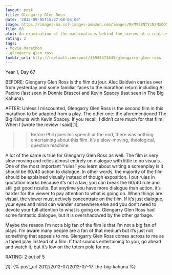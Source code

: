 ```yaml
---
layout: post
title: Glengarry Glen Ross
date: '2012-09-05T15:27:08-04:00'
image: https://images-na.ssl-images-amazon.com/images/M/MV5BNTYzN2MxODMtMDBhOC00Y2M0LTgzMTItMzQ4NDIyYWIwMDEzL2ltYWdlL2ltYWdlXkEyXkFqcGdeQXVyNTc1NTQxODI@._V1_UX182_CR0,0,182,268_AL_.jpg
film: 68
plot: An examination of the machinations behind the scenes at a real estate office.
rating: 2
tags:
- Movie Marathon
- glengarry glen ross
tumblr_url: http://reelmatt.com/post/30945373645/glengarry-glen-ross
---
```


Year 1, Day 67

BEFORE: Glengarry Glen Ross is the film du jour. Alec Baldwin carries over from yesterday and some familiar faces to the marathon return including Al Pacino (last seen in Donnie Brasco) and Kevin Spacey (last seen in The Big Kahuna).

AFTER: Unless I miscounted, Glengarry Glen Ross is the second film in this marathon to be adapted from a play. The other one: the aforementioned The Big Kahuna with Kevin Spacey. If you recall, I didn’t care much for that film. When I [wrote the review I said][1],

>> Before Phil gives his speech at the end, there was nothing entertaining about this film. It’s a slow-moving, theological, question machine.

A lot of the same is true for Glengarry Glen Ross as well. The film is very slow moving and relies almost entirely on dialogue with little to no visuals. One of the most important “rules” you learn about writing a screenplay is it should be 60/40 action to dialogue. In other words, the majority of the film should be explained visually instead of though exposition. I put rules in quotation marks because it’s not a law; you can break the 60/40 rule and still get good results. But anytime you have more dialogue than action, it’s harder for the viewer to pay attention to what is going on. When things are visual, the viewer must actively concentrate on the film. If it’s just dialogue, your eyes and mind can wander somewhere else and you don’t need to devote your full attention to what is going on. Glengarry Glen Ross had some fantastic dialogue, but it is overshadowed by the other garbage.

Maybe the reason I’m not a big fan of the film is that I’m not a big fan of plays. I’m aware many people are a fan of that medium but it’s just not something that appeals to me. Glengarry Glen Ross comes across to me as a taped play instead of a film. If that sounds entertaining to you, go ahead and watch it, but it’s low on the totem pole for me.

RATING: 2 out of 5

[1]: {% post_url 2012/2012-07/2012-07-17-the-big-kahuna %}
